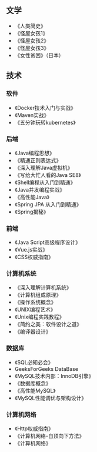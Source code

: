 ## 文学

- 《人类简史》
- 《怪屋女孩1》
- 《怪屋女孩2》
- 《怪屋女孩3》
- 《女性贫困》（日本）

## 技术

### 软件

- 《Docker技术入门与实战》
- 《Maven实战》
- 《五分钟玩转kubernetes》

### 后端

- 《Java编程思想》
- 《精通正则表达式》
- 《深入理解Java虚拟机》
- 《写给大忙人看的Java SE8》
- 《Shell编程从入门到精通》
- 《Java并发编程实战》
- 《高性能Java》
- 《Spring JPA 从入门到精通》
- 《Spring揭秘》

### 前端

- 《Java Script高级程序设计》
- 《Vue.js实战》
- 《CSS权威指南》

### 计算机系统

- 《深入理解计算机系统》
- 《计算机组成原理》
- 《操作系统概念》
- 《UNIX编程艺术》
- 《Unix编程实践教程》
- 《简约之美：软件设计之道》
- 《编译器设计》

### 数据库

- 《SQL必知必会》
- GeeksForGeeks DataBase
- 《MySQL技术内部：InnoDB引擎》
- 《数据库概念》
- 《高性能MySQL》
- 《MySQL性能调优与架构设计》

### 计算机网络

- 《Http权威指南》
- 《计算机网络-自顶向下方法》
- 《计算机网络》
